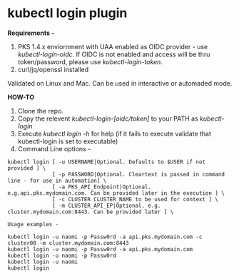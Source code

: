 # kubectl login plugin

**Requirements -**

1. PKS 1.4.x enviornment with UAA enabled as OIDC provider - use *kubectl-login-oidc*. If OIDC is not enabled and access will be thru token/password, please use *kubectl-login-token*.
2. curl/jq/openssl installed 

Validated on Linux and Mac.  Can be used in interactive or automaded mode.

**HOW-TO**

1. Clone the repo.
2. Copy the relevent *kubectl-login-[oidc/token]* to your PATH as *kubectl-login*
3. Execute *kubectl login -h* for help (if it fails to execute validate that kubectl-login is set to executable)
4. Command Line options - 

```
kubectl login [ -u USERNAME|Optional. Defaults to $USER if not provided ] \
              [ -p PASSWORD|Optional. Cleartext is passed in command line - for use in automation] \
              [ -a PKS_API_Endpoint|Optional. e.g.api.pks.mydomain.com. Can be provided later in the execution ] \
              [ -c CLUSTER CLUSTER_NAME to be used for context ] \
              [ -m CLUSTER_API_EP|Optional. e.g. cluster.mydomain.com:8443. Can be provided later ] \
              
Usage examples - 

kubectl login -u naomi -p Passw0rd -a api.pks.mydomain.com -c cluster00 -m cluster.mydomain.com:8443
kubectl login -u naomi -p Passw0rd -a api.pks.mydomain.com 
kubectl login -u naomi -p Passw0rd 
kubeclt login -u naomi
kubectl login
```
